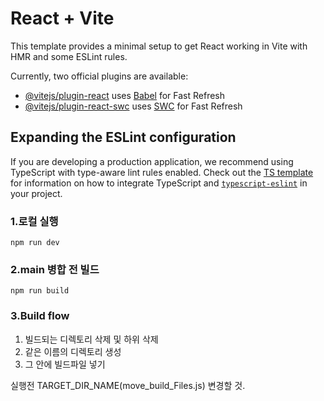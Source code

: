 # React + Vite

This template provides a minimal setup to get React working in Vite with HMR and some ESLint rules.

Currently, two official plugins are available:

- [@vitejs/plugin-react](https://github.com/vitejs/vite-plugin-react/blob/main/packages/plugin-react) uses [Babel](https://babeljs.io/) for Fast Refresh
- [@vitejs/plugin-react-swc](https://github.com/vitejs/vite-plugin-react/blob/main/packages/plugin-react-swc) uses [SWC](https://swc.rs/) for Fast Refresh

## Expanding the ESLint configuration

If you are developing a production application, we recommend using TypeScript with type-aware lint rules enabled. Check out the [TS template](https://github.com/vitejs/vite/tree/main/packages/create-vite/template-react-ts) for information on how to integrate TypeScript and [`typescript-eslint`](https://typescript-eslint.io) in your project.



### 1.로컬 실행
```
npm run dev
```

### 2.main 병합 전 빌드
```
npm run build
```

### 3.Build flow
1. 빌드되는 디렉토리 삭제 및 하위 삭제
2. 같은 이름의 디렉토리 생성
3. 그 안에 빌드파일 넣기

실행전 TARGET_DIR_NAME(move_build_Files.js) 변경할 것.